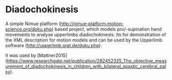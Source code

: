 # Diadochokinesis
A simple Nimue platform (http://nimue-platform.motion-science.org/doku.php) based project, which models pro/-supination hand movements to analyse upperlimbs diadochokinesis. Its for demonstration of the XML description for motion models and can be used by the Upperlimb software (http://upperlimb.orat.de/doku.php).

It was used by [Mattner2015] (https://www.researchgate.net/publication/282452325_The_objective_measurement_of_diadochokinesis_in_children_with_bilateral_spastic_cerebral_palsy).
